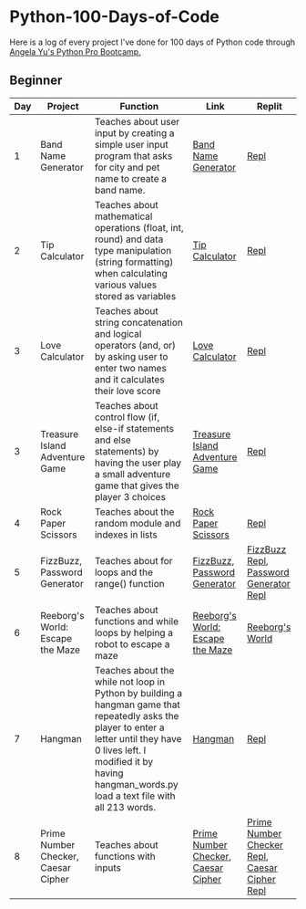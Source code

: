 # Python-100-Days-of-Code
Here is a log of every project I've done for 100 days of Python code through [Angela Yu's Python Pro Bootcamp.](https://www.udemy.com/course/100-days-of-code/)
## Beginner
|Day | Project | Function | Link | Replit
|----|---------|----------|------|--------|
| 1   |Band Name Generator| Teaches about user input by creating a simple user input program that asks for city and pet name to create a band name.| <a href="https://github.com/toyinariyo/Python-100-Days-of-Code/blob/ba7ee91fad0226cb09064281aeced392a284b090/Beginner/Day%201%20Band%20Name%20Generator/main.py">Band Name Generator</a> | <a href="https://replit.com/@ToyinA/band-name-generator-start#main.py">Repl</a> |
| 2 | Tip Calculator | Teaches about mathematical operations (float, int, round) and data type manipulation (string formatting) when calculating various values stored as variables | <a href="https://github.com/toyinariyo/Python-100-Days-of-Code/blob/a5d41927b31340cbf0eebe41320df65c65ba206d/Beginner/Day%202%20Tip%20Calculator/main.py">Tip Calculator</a> | <a href="https://replit.com/@ToyinA/tip-calculator-start#main.py">Repl</a>
| 3 | Love Calculator | Teaches about string concatenation and logical operators (and, or) by asking user to enter two names and it calculates their love score | <a href="https://github.com/toyinariyo/Python-100-Days-of-Code/blob/ac90c9b719179d206785989a2f581a95599e5c15/Beginner/Day%203%20Love%20Calculator/main.py">Love Calculator</a> | <a href="https://replit.com/@ToyinA/day-3-start#main.py">Repl</a>
| 3 | Treasure Island Adventure Game | Teaches about control flow (if, else-if statements and else statements) by having the user play a small adventure game that gives the player 3 choices | <a href="https://github.com/toyinariyo/Python-100-Days-of-Code/blob/ac90c9b719179d206785989a2f581a95599e5c15/Beginner/Day%203%20Treasure%20Island%20Adventure%20Game/main.py">Treasure Island Adventure Game</a> | <a href="https://replit.com/@ToyinA/treasure-island-start#main.py">Repl</a>
| 4 | Rock Paper Scissors | Teaches about the random module and indexes in lists | <a href="https://github.com/toyinariyo/Python-100-Days-of-Code/blob/8ba8b7c4774ac60013fc96f9431746b3d6e0585a/Beginner/Day%204%20Rock%20Paper%20Scissors/main.py">Rock Paper Scissors</a> | <a href="https://replit.com/@ToyinA/rock-paper-scissors-start#main.py">Repl</a>
| 5 | FizzBuzz, Password Generator | Teaches about for loops and the range() function | <a href="https://github.com/toyinariyo/Python-100-Days-of-Code/blob/ce99090c616245e5c54abd7cd78ab57a8474a011/Beginner/Day%205%20FizzBuzz/main.py">FizzBuzz</a>, <a href="https://github.com/toyinariyo/Python-100-Days-of-Code/blob/0afd07d968d627a087a24b948e3162859103f2ac/Beginner/Day%205%20Password%20Generator/main.py">Password Generator</a> | <a href="https://replit.com/@ToyinA/day-5-start#main.py">FizzBuzz Repl</a>, <a href="https://replit.com/@ToyinA/password-generator-start#main.py">Password Generator Repl</a>
| 6 | Reeborg's World: Escape the Maze | Teaches about functions and while loops by helping a robot to escape a maze | <a href="https://github.com/toyinariyo/Python-100-Days-of-Code/blob/5e76ff18ecaa96810b6ef73d4e128b98f7e4b667/Beginner/Day%206%20Reeborg's%20World%20Escape%20the%20Maze/main.py">Reeborg's World: Escape the Maze</a> | <a href="https://reeborg.ca/reeborg.html?lang=en&mode=python&menu=worlds%2Fmenus%2Freeborg_intro_en.json&name=Maze&url=worlds%2Ftutorial_en%2Fmaze1.json">Reeborg's World</a>
| 7 | Hangman | Teaches about the while not loop in Python by building a hangman game that repeatedly asks the player to enter a letter until they have 0 lives left. I modified it by having hangman_words.py load a text file with all 213 words. | <a href="https://github.com/toyinariyo/Python-100-Days-of-Code/blob/caa36f98f28b466821db888fb7cae7277e5cbf64/Beginner/Day%207%20Hangman/main.py">Hangman</a> | <a href="https://replit.com/@ToyinA/Day-7-Hangman-5-Start#main.py">Repl</a>
| 8 | Prime Number Checker, Caesar Cipher | Teaches about functions with inputs | <a href="https://github.com/toyinariyo/Python-100-Days-of-Code/blob/0164027480782c9031330be23038e9d1ae890218/Beginner/Day%208%20Prime%20Number%20Checker/main.py">Prime Number Checker</a>, <a href="https://github.com/toyinariyo/Python-100-Days-of-Code/blob/fd3d1e4974eef72a206ae15eec9d3a9bf332d7f5/Beginner/Day%208%20Caesar%20Cipher/main.py">Caesar Cipher</a> | <a href="https://replit.com/@ToyinA/day-8-start#main.py">Prime Number Checker Repl</a>, <a href="https://replit.com/@ToyinA/caesar-cipher-4-start#main.py">Caesar Cipher Repl</a>
